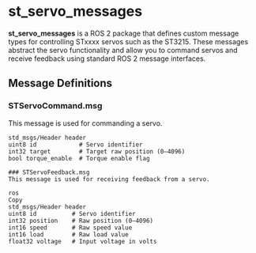 # st_servo_messages

**st_servo_messages** is a ROS 2 package that defines custom message types for controlling STxxxx servos such as the ST3215. 
These messages abstract the servo functionality and allow you to command servos and receive feedback using standard ROS 2 message interfaces.

## Message Definitions

### STServoCommand.msg
This message is used for commanding a servo.
```ros
std_msgs/Header header
uint8 id            # Servo identifier
int32 target        # Target raw position (0–4096)
bool torque_enable  # Torque enable flag

### STServoFeedback.msg
This message is used for receiving feedback from a servo.

ros
Copy
std_msgs/Header header
uint8 id          # Servo identifier
int32 position    # Raw position (0–4096)
int16 speed       # Raw speed value
int16 load        # Raw load value
float32 voltage   # Input voltage in volts